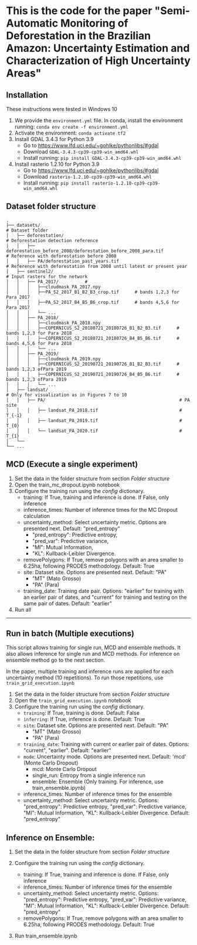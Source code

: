 # This is the code for the paper "Semi-Automatic Monitoring of Deforestation in the Brazilian Amazon: Uncertainty Estimation and Characterization of High Uncertainty Areas"

## Installation

These instructions were tested in Windows 10

1. We provide the `environment.yml` file. In conda, install the environment running: `conda env create -f environment.yml`
2. Activate the environment: `conda activate tf2`
3. Install GDAL 3.4.3 for Python 3.9
   - Go to https://www.lfd.uci.edu/~gohlke/pythonlibs/#gdal
   - Download `GDAL-3.4.3-cp39-cp39-win_amd64.whl`
   - Install running: `pip install GDAL-3.4.3-cp39-cp39-win_amd64.whl`
4. Install rasterio 1.2.10 for Python 3.9
    - Go to https://www.lfd.uci.edu/~gohlke/pythonlibs/#gdal
    - Download `rasterio-1.2.10-cp39-cp39-win_amd64.whl`
    - Install running: `pip install rasterio-1.2.10-cp39-cp39-win_amd64.whl`

## Dataset folder structure
```
.
├── datasets/                                                                       # Dataset folder
│   ├── deforestation/                                                              # Deforestation detection reference
│   │   ├── deforestation_before_2008/deforestation_before_2008_para.tif            # Reference with deforestation before 2008
│   │   ├── PA/deforestation_past_years.tif                                       # Reference with deforestation from 2008 until latest or present year
│   ├── sentinel2/                                                                  # Input rasters for the network      
│   │   ├── PA_2017/          #
│   │   │   ├──cloudmask_PA_2017.npy
│   │   │   ├──PA_S2_2017_B1_B2_B3_crop.tif      # bands 1,2,3 for Para 2017
│   │   │   ├──PA_S2_2017_B4_B5_B6_crop.tif      # bands 4,5,6 for Para 2017
│   │   │   └── ...
│   │   ├── PA_2018/          
│   │   │   ├──cloudmask_PA_2018.npy
│   │   │   ├──COPERNICUS_S2_20180721_20180726_B1_B2_B3.tif      # bands 1,2,3 for Para 2018
│   │   │   ├──COPERNICUS_S2_20180721_20180726_B4_B5_B6.tif      # bands 4,5,6 for Para 2018
│   │   │   └── ...
│   │   ├── PA_2019/   
│   │   │   ├──cloudmask_PA_2019.npy
│   │   │   ├──COPERNICUS_S2_20190721_20190726_B1_B2_B3.tif      # bands 1,2,3 ofPara 2019
│   │   │   ├──COPERNICUS_S2_20190721_20190726_B4_B5_B6.tif      # bands 1,2,3 ofPara 2019
│   │   │   └── ...
│   ├── landsat/                                                                  # Only for visualization as in Figures 7 to 10      
│   │   ├── PA/                                                   # PA site
│   │   │   ├── landsat_PA_2018.tif                               # T_{-1}
│   │   │   ├── landsat_PA_2019.tif                               # T_{0}
│   │   │   └── landsat_PA_2020.tif                               # T_{1}
│   └── 
└── ...
```

## MCD (Execute a single experiment)

1. Set the data in the folder structure from section _Folder structure_
2. Open the train_mc_dropout.ipynb notebook
3. Configure the training run using the _config_ dictionary. 
    - training: If True, training and inference is done. If False, only inference
    - inference_times: Number of inference times for the MC Dropout calculation
    - uncertainty_method: Select uncertainty metric. Options are presented next. Default: "pred_entropy" 
        - "pred_entropy": Predictive entropy, 
        - "pred_var": Predictive variance, 
        - "MI": Mutual Information, 
        - "KL": Kullback-Leibler Divergence. 
    - removePolygons: If True, remove polygons with an area smaller to 6.25ha, following PRODES methodology. Default: True
    - site: Dataset site. Options are presented next. Default: "PA"
        - "MT" (Mato Grosso)
        - "PA" (Para)
    - training_date: Training date pair. Options: "earlier" for training with an earlier pair of dates, and "current" for training and testing on the same pair of dates. Default: "earlier"
4. Run all

-------------
## Run in batch (Multiple executions)
This script allows training for single run, MCD and ensemble methods.
It also allows inference for single run and MCD methods.
For inference on ensemble method go to the next section.

In the paper, multiple training and inference runs are applied for each uncertainty method (10 repetitions). To run those repetitions, use `train_grid_execution.ipynb`

1. Set the data in the folder structure from section _Folder structure_
2. Open the `train_grid_execution.ipynb` notebook
3. Configure the training run using the _config_ dictionary. 
    - `training`: If True, training is done. Default: False
    - `inferring`: If True, inference is done. Default: True
    - `site`: Dataset site. Options are presented next. Default: "PA"
        - "MT" (Mato Grosso)
        - "PA" (Para)
    - `training_date`: Training with current or earlier pair of dates. Options: "current", "earlier". Default: "earlier"
    - `mode`: Uncertainty mode. Options are presented next. Default: 'mcd' (Monte Carlo Dropout)
        - mcd: Monte Carlo Dropout
        - single_run: Entropy from a single inference run
        - ensemble: Ensemble (Only training. For inference, use train_ensemble.ipynb)
   - inference_times: Number of inference times for the ensemble
   - uncertainty_method: Select uncertainty metric. Options: "pred_entropy": Predictive entropy, "pred_var": Predictive variance, "MI": Mutual Information, "KL": Kullback-Leibler Divergence. Default: "pred_entropy"


## Inference on Ensemble:

1. Set the data in the folder structure from section _Folder structure_
2. Configure the training run using the _config_ dictionary. 
    - training: If True, training and inference is done. If False, only inference
    - inference_times: Number of inference times for the ensemble
    - uncertainty_method: Select uncertainty metric. Options: "pred_entropy": Predictive entropy, "pred_var": Predictive variance, "MI": Mutual Information, "KL": Kullback-Leibler Divergence. Default: "pred_entropy"
    - removePolygons: If True, remove polygons with an area smaller to 6.25ha, following PRODES methodology. Default: True

4. Run train_ensemble.ipynb

